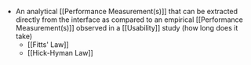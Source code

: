 - An analytical [[Performance Measurement(s)]] that can be extracted directly from the interface as compared to an empirical [[Performance Measurement(s)]] observed in a [[Usability]] study (how long does it take)
	- [[Fitts' Law]] 
	- [[Hick-Hyman Law]]